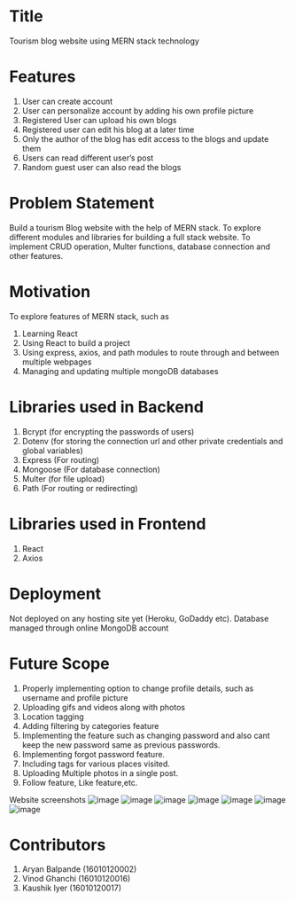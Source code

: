 # Title   
Tourism blog website using MERN stack technology

# Features

1. User can create account
2. User can personalize account by adding his own profile picture
3. Registered User can upload his own blogs
4. Registered user can edit his blog at a later time
5. Only the author of the blog has edit access to the blogs and update them
6. Users can read different user’s post
7. Random guest user can also read the blogs


# Problem Statement  
Build a tourism Blog website with the help of MERN stack.
To explore different modules and libraries for building a full stack website.
To implement CRUD operation, Multer functions, database connection and other features.

# Motivation 
To explore features of MERN stack, such as
1. Learning React
2. Using React to build a project
3. Using express, axios, and path modules to route through and between multiple webpages
4. Managing and updating multiple mongoDB databases


# Libraries used in Backend  

1. Bcrypt (for encrypting the passwords of users)
2. Dotenv (for storing the connection url and other private credentials and global variables)
3. Express (For routing)
4. Mongoose (For database connection)
5. Multer (for file upload)
6. Path (For routing or redirecting)

# Libraries used in Frontend
1. React
2. Axios

# Deployment
Not deployed on any hosting site yet (Heroku, GoDaddy etc). Database managed through online MongoDB account


# Future Scope

1. Properly implementing option to change profile details, such as username and profile picture
2. Uploading gifs and videos along with photos
3. Location tagging
4. Adding filtering by categories feature
5. Implementing the feature such as changing password and also cant keep the new password same as previous passwords.
6. Implementing forgot password feature.
7. Including tags for various places visited.
8. Uploading Multiple photos in a single post.
9. Follow feature, Like feature,etc.

Website screenshots
![image](https://user-images.githubusercontent.com/80514865/204260925-81a4c769-c9aa-4265-835c-57cfbf228424.png)
![image](https://user-images.githubusercontent.com/80514865/204261073-d4d80757-fa91-4f10-ba9e-1b61731fb48c.png)
![image](https://user-images.githubusercontent.com/80514865/204261209-180fe9f3-dd9b-44b4-a3a0-5fc9d9310db9.png)
![image](https://user-images.githubusercontent.com/80514865/204261273-f0136f54-65e7-4dc2-8a03-b926b7ee7ee1.png)
![image](https://user-images.githubusercontent.com/80514865/204261322-efa59f62-8cd5-4356-9578-6d2d6de729ba.png)
![image](https://user-images.githubusercontent.com/80514865/204261466-de7a8602-e642-450d-baf4-bec64bf58efd.png)
![image](https://user-images.githubusercontent.com/80514865/204261651-2a2133b5-0e66-46e0-880a-474f2e20b147.png)

# Contributors

1. Aryan Balpande (16010120002)
2. Vinod Ghanchi (16010120016)
3. Kaushik Iyer (16010120017)
